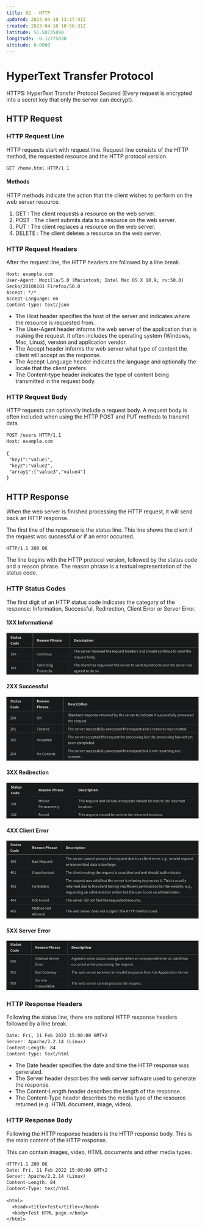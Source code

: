 ```yaml
---
title: 02 - HTTP
updated: 2023-04-10 13:17:41Z
created: 2023-04-10 10:56:31Z
latitude: 51.50735090
longitude: -0.12775830
altitude: 0.0000
---
```


# HyperText Transfer Protocol

HTTPS: HyperText Transfer Protocol Secured (Every request is encrypted into a secret key that only the server can decrypt).

## HTTP Request

### HTTP Request Line

HTTP requests start with request line. Request line consists of the HTTP method, the requested resource and the HTTP protocol version.

```
GET /home.html HTTP/1.1
```

#### Methods

HTTP methods indicate the action that the client wishes to perform on the web server resource.

1.  GET : The client requests a resource on the web server.
2.  POST : The client submits data to a resource on the web server.
3.  PUT : The client replaces a resource on the web server.
4.  DELETE : The client deletes a resource on the web server.

### HTTP Request Headers

After the request line, the HTTP headers are followed by a line break.

```
Host: example.com
User-Agent: Mozilla/5.0 (Macintosh; Intel Mac OS X 10.9; rv:50.0) Gecko/20100101 Firefox/50.0
Accept: */*
Accept-Language: en
Content-type: text/json
```

- The Host header specifies the host of the server and indicates where the resource is requested from.
- The User-Agent header informs the web server of the application that is making the request. It often includes the operating system (Windows, Mac, Linux), version and application vendor.
- The Accept header informs the web server what type of content the client will accept as the response.
- The Accept-Language header indicates the language and optionally the locale that the client prefers.
- The Content-type header indicates the type of content being transmitted in the request body.

### HTTP Request Body

HTTP requests can optionally include a request body. A request body is often included when using the HTTP POST and PUT methods to transmit data.

```
POST /users HTTP/1.1
Host: example.com

{
 "key1":"value1",
 "key2":"value2",
 "array1":["value3","value4"]
}
```

## HTTP Response

When the web server is finished processing the HTTP request, it will send back an HTTP response.

The first line of the response is the status line. This line shows the client if the request was successful or if an error occurred.

```
HTTP/1.1 200 OK 
```

The line begins with the HTTP protocol version, followed by the status code and a reason phrase. The reason phrase is a textual representation of the status code.

### HTTP Status Codes

The first digit of an HTTP status code indicates the category of the response: Information, Successful, Redirection, Client Error or Server Error.

#### 1XX Informational

![a06cae801d006c9f78a724dfc022e8cb.png](../_resources/a06cae801d006c9f78a724dfc022e8cb.png)

#### 2XX Successful

![68070b106bb6dd9c77ee90219427c5b7.png](../_resources/68070b106bb6dd9c77ee90219427c5b7.png)

#### 3XX Redirection

![427fc49ecfe770618879ff177d8de7fd.png](../_resources/427fc49ecfe770618879ff177d8de7fd.png)

#### 4XX Client Error

![5bee52f8481d0552418c517ef2479c4c.png](../_resources/5bee52f8481d0552418c517ef2479c4c.png)

#### 5XX Server Error

![022b0f1beba71614c3e2912a6e79ce8e.png](../_resources/022b0f1beba71614c3e2912a6e79ce8e.png)

### HTTP Response Headers

Following the status line, there are optional HTTP response headers followed by a line break.

```
Date: Fri, 11 Feb 2022 15:00:00 GMT+2
Server: Apache/2.2.14 (Linux)
Content-Length: 84
Content-Type: text/html
```

- The Date header specifies the date and time the HTTP response was generated.
- The Server header describes the web server software used to generate the response.
- The Content-Length header describes the length of the response.
- The Content-Type header describes the media type of the resource returned (e.g. HTML document, image, video).

### HTTP Response Body

Following the HTTP response headers is the HTTP response body. This is the main content of the HTTP response.

This can contain images, video, HTML documents and other media types.

```
HTTP/1.1 200 OK
Date: Fri, 11 Feb 2022 15:00:00 GMT+2
Server: Apache/2.2.14 (Linux)
Content-Length: 84
Content-Type: text/html

<html>
  <head><title>Test</title></head>
  <body>Test HTML page.</body>
</html>
```